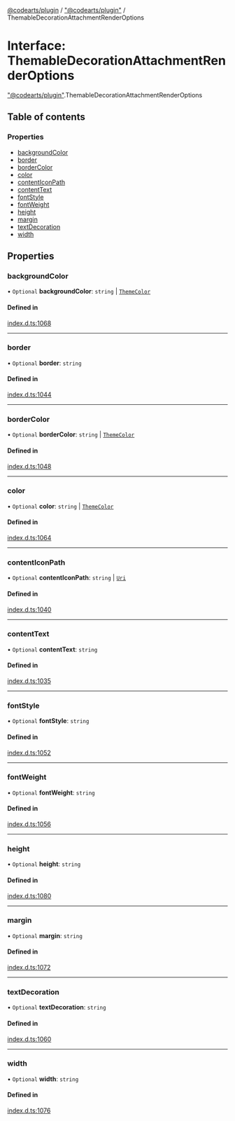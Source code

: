 [@codearts/plugin](../README.md) / ["@codearts/plugin"](../modules/_codearts_plugin_.md) / ThemableDecorationAttachmentRenderOptions

# Interface: ThemableDecorationAttachmentRenderOptions

["@codearts/plugin"](../modules/_codearts_plugin_.md).ThemableDecorationAttachmentRenderOptions

## Table of contents

### Properties

- [backgroundColor](codearts_plugin_.ThemableDecorationAttachmentRenderOptions.md#backgroundcolor)
- [border](codearts_plugin_.ThemableDecorationAttachmentRenderOptions.md#border)
- [borderColor](codearts_plugin_.ThemableDecorationAttachmentRenderOptions.md#bordercolor)
- [color](codearts_plugin_.ThemableDecorationAttachmentRenderOptions.md#color)
- [contentIconPath](codearts_plugin_.ThemableDecorationAttachmentRenderOptions.md#contenticonpath)
- [contentText](codearts_plugin_.ThemableDecorationAttachmentRenderOptions.md#contenttext)
- [fontStyle](codearts_plugin_.ThemableDecorationAttachmentRenderOptions.md#fontstyle)
- [fontWeight](codearts_plugin_.ThemableDecorationAttachmentRenderOptions.md#fontweight)
- [height](codearts_plugin_.ThemableDecorationAttachmentRenderOptions.md#height)
- [margin](codearts_plugin_.ThemableDecorationAttachmentRenderOptions.md#margin)
- [textDecoration](codearts_plugin_.ThemableDecorationAttachmentRenderOptions.md#textdecoration)
- [width](codearts_plugin_.ThemableDecorationAttachmentRenderOptions.md#width)

## Properties

### backgroundColor

• `Optional` **backgroundColor**: `string` \| [`ThemeColor`](../classes/codearts_plugin_.ThemeColor.md)

#### Defined in

[index.d.ts:1068](https://github.com/huaweicloud/cloudide-plugin-api/blob/84e382d/index.d.ts#L1068)

___

### border

• `Optional` **border**: `string`

#### Defined in

[index.d.ts:1044](https://github.com/huaweicloud/cloudide-plugin-api/blob/84e382d/index.d.ts#L1044)

___

### borderColor

• `Optional` **borderColor**: `string` \| [`ThemeColor`](../classes/codearts_plugin_.ThemeColor.md)

#### Defined in

[index.d.ts:1048](https://github.com/huaweicloud/cloudide-plugin-api/blob/84e382d/index.d.ts#L1048)

___

### color

• `Optional` **color**: `string` \| [`ThemeColor`](../classes/codearts_plugin_.ThemeColor.md)

#### Defined in

[index.d.ts:1064](https://github.com/huaweicloud/cloudide-plugin-api/blob/84e382d/index.d.ts#L1064)

___

### contentIconPath

• `Optional` **contentIconPath**: `string` \| [`Uri`](../classes/codearts_plugin_.Uri.md)

#### Defined in

[index.d.ts:1040](https://github.com/huaweicloud/cloudide-plugin-api/blob/84e382d/index.d.ts#L1040)

___

### contentText

• `Optional` **contentText**: `string`

#### Defined in

[index.d.ts:1035](https://github.com/huaweicloud/cloudide-plugin-api/blob/84e382d/index.d.ts#L1035)

___

### fontStyle

• `Optional` **fontStyle**: `string`

#### Defined in

[index.d.ts:1052](https://github.com/huaweicloud/cloudide-plugin-api/blob/84e382d/index.d.ts#L1052)

___

### fontWeight

• `Optional` **fontWeight**: `string`

#### Defined in

[index.d.ts:1056](https://github.com/huaweicloud/cloudide-plugin-api/blob/84e382d/index.d.ts#L1056)

___

### height

• `Optional` **height**: `string`

#### Defined in

[index.d.ts:1080](https://github.com/huaweicloud/cloudide-plugin-api/blob/84e382d/index.d.ts#L1080)

___

### margin

• `Optional` **margin**: `string`

#### Defined in

[index.d.ts:1072](https://github.com/huaweicloud/cloudide-plugin-api/blob/84e382d/index.d.ts#L1072)

___

### textDecoration

• `Optional` **textDecoration**: `string`

#### Defined in

[index.d.ts:1060](https://github.com/huaweicloud/cloudide-plugin-api/blob/84e382d/index.d.ts#L1060)

___

### width

• `Optional` **width**: `string`

#### Defined in

[index.d.ts:1076](https://github.com/huaweicloud/cloudide-plugin-api/blob/84e382d/index.d.ts#L1076)
